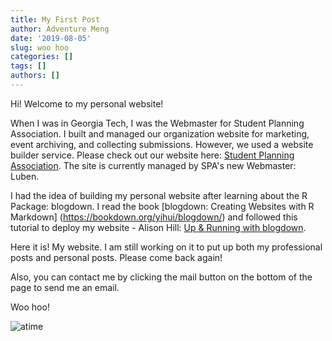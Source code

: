 ```yaml
---
title: My First Post
author: Adventure Meng
date: '2019-08-05'
slug: woo hoo
categories: []
tags: []
authors: []
---
```

Hi! Welcome to my personal website! 

When I was in Georgia Tech, I was the Webmaster for Student Planning Association. I built and managed our organization website for marketing, event archiving, and collecting submissions. However, we used a website builder service. Please check out our website here: [Student Planning Association](https://www.georgiatechspa.com/). The site is currently managed by SPA's new Webmaster: Luben.

I had the idea of building my personal website after learning about the R Package: blogdown. I read the book [blogdown: Creating Websites with R Markdown] (https://bookdown.org/yihui/blogdown/) and followed this tutorial to deploy my website - Alison Hill: [Up & Running with blogdown](https://alison.rbind.io/post/2017-06-12-up-and-running-with-blogdown/).

Here it is! My website. I am still working on it to put up both my professional posts and personal posts. Please come back again!

Also, you can contact me by clicking the mail button on the bottom of the page to send me an email.

Woo hoo!

![atime](/images/atime.png)